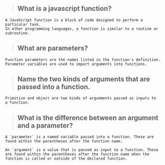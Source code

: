 > ## **What is a javascript function?**

```
A JavaScript function is a block of code designed to perform a particular task.
In other programming languages, a function is similar to a routine or subroutine.
```
> ## **What are parameters?**

```
Function parameters are the names listed in the function's definition.
Parameter variables are used to import arguments into functions.
```
> ## **Name the two kinds of arguments that are passed into a function.**

```
Primitive and object are two kinds of arguements passed as inputs to a function.
```
> ## **What is the difference between an argument and a parameter?**
```
A `parameter` is a named variable passed into a function. These are found within the parentheses after the function name.

An `argument` is a value that is passed as input to a function. These are found within the parentheses after the function name when the function is called or outside of the declared function.
```